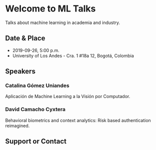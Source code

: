 # Welcome to ML Talks

Talks about machine learning in academia and industry.

## Date & Place

* 2019-09-26, 5:00 p.m.
* University of Los Andes - Cra. 1 #18a 12, Bogotá, Colombia

## Speakers

### **Catalina Gómez** Uniandes
Aplicación de Machine Learning a la Visión por Computador.

### **David Camacho** Cyxtera
Behavioral biometrics and context analytics: Risk based authentication reimagined.


## Support or Contact
